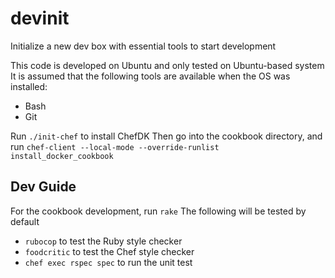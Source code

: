 # devinit
Initialize a new dev box with essential tools to start development

This code is developed on Ubuntu and only tested on Ubuntu-based system
It is assumed that the following tools are available when the OS was installed:
- Bash
- Git

Run `./init-chef` to install ChefDK
Then go into the cookbook directory, and run `chef-client --local-mode --override-runlist install_docker_cookbook`

## Dev Guide
For the cookbook development, run `rake`
The following will be tested by default
- `rubocop` to test the Ruby style checker
- `foodcritic` to test the Chef style checker
- `chef exec rspec spec` to run the unit test
